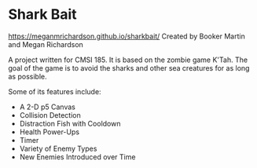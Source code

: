 # Shark Bait

https://meganmrichardson.github.io/sharkbait/
Created by Booker Martin and Megan Richardson

A project written for CMSI 185. It is based on the zombie game K'Tah. The goal of the game is to avoid the sharks and other sea creatures for as long as possible.  

Some of its features include:

 * A 2-D p5 Canvas
 * Collision Detection
 * Distraction Fish with Cooldown
 * Health Power-Ups
 * Timer
 * Variety of Enemy Types
 * New Enemies Introduced over Time
